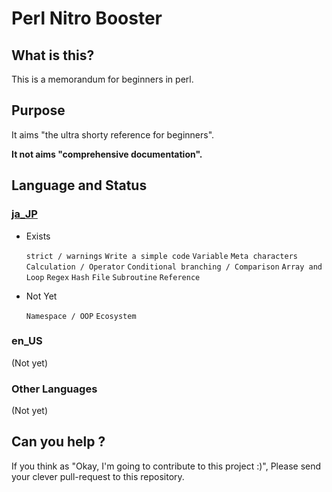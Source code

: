 # Perl Nitro Booster

## What is this?

This is a memorandum for beginners in perl.

## Purpose

It aims "the ultra shorty reference for beginners".

**It not aims "comprehensive documentation".**

## Language and Status

### [ja\_JP](https://github.com/ytnobody/perl-nitrobooster/blob/master/ja_JP.md)

* Exists

  `strict / warnings`
  `Write a simple code`
  `Variable`
  `Meta characters`
  `Calculation / Operator`
  `Conditional branching / Comparison`
  `Array and Loop`
  `Regex`
  `Hash`
  `File`
  `Subroutine`
  `Reference`

* Not Yet

  `Namespace / OOP`
  `Ecosystem`

### en\_US

(Not yet)

### Other Languages

(Not yet)

## Can you help ?

If you think as "Okay, I'm going to contribute to this project :)", Please send your clever pull-request to this repository.



